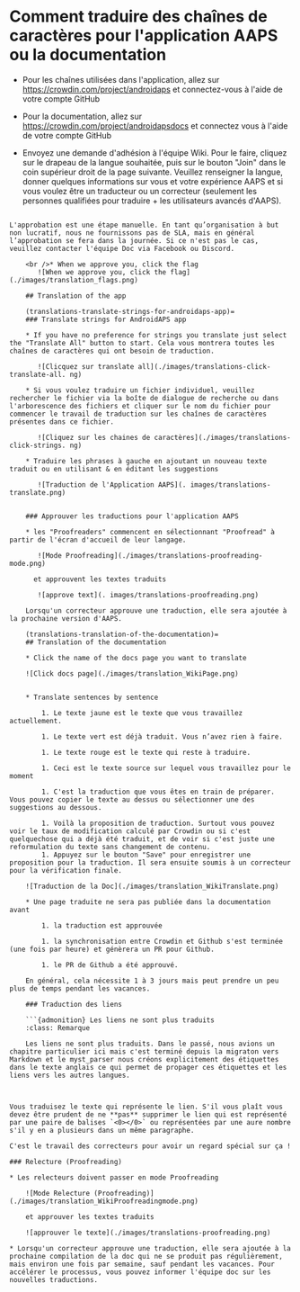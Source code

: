 # Comment traduire des chaînes de caractères pour l'application AAPS ou la documentation

* Pour les chaînes utilisées dans l'application, allez sur <https://crowdin.com/project/androidaps> et connectez-vous à l'aide de votre compte GitHub
* Pour la documentation, allez sur <https://crowdin.com/project/androidapsdocs> et connectez vous à l'aide de votre compte GitHub

* Envoyez une demande d'adhésion à l'équipe Wiki. Pour le faire, cliquez sur le drapeau de la langue souhaitée, puis sur le bouton "Join" dans le coin supérieur droit de la page suivante. Veuillez renseigner la langue, donner quelques informations sur vous et votre expérience AAPS et si vous voulez être un traducteur ou un correcteur (seulement les personnes qualifiées pour traduire + les utilisateurs avancés d'AAPS).

```{admonition} Etape d'Approbation :class: Remarque

L'approbation est une étape manuelle. En tant qu’organisation à but non lucratif, nous ne fournissons pas de SLA, mais en général l’approbation se fera dans la journée. Si ce n'est pas le cas, veuillez contacter l'équipe Doc via Facebook ou Discord.

    <br />* When we approve you, click the flag
       ![When we approve you, click the flag](./images/translation_flags.png)
    
    ## Translation of the app
    
    (translations-translate-strings-for-androidaps-app)=
    ### Translate strings for AndroidAPS app
    
    * If you have no preference for strings you translate just select the "Translate All" button to start. Cela vous montrera toutes les chaînes de caractères qui ont besoin de traduction.
    
       ![Clicquez sur translate all](./images/translations-click-translate-all. ng)
    
    * Si vous voulez traduire un fichier individuel, veuillez rechercher le fichier via la boîte de dialogue de recherche ou dans l'arborescence des fichiers et cliquer sur le nom du fichier pour commencer le travail de traduction sur les chaînes de caractères présentes dans ce fichier.
    
       ![Cliquez sur les chaines de caractères](./images/translations-click-strings. ng)
    
    * Traduire les phrases à gauche en ajoutant un nouveau texte traduit ou en utilisant & en éditant les suggestions 
    
       ![Traduction de l'Application AAPS](. images/translations-translate.png)
    
    
    ### Approuver les traductions pour l'application AAPS
    
    * les "Proofreaders" commencent en sélectionnant "Proofread" à partir de l'écran d'accueil de leur langage.
    
       ![Mode Proofreading](./images/translations-proofreading-mode.png) 
    
      et approuvent les textes traduits 
    
       ![approve text](. images/translations-proofreading.png)
    
    Lorsqu'un correcteur approuve une traduction, elle sera ajoutée à la prochaine version d'AAPS.
    
    (translations-translation-of-the-documentation)=
    ## Translation of the documentation
    
    * Click the name of the docs page you want to translate
    
    ![Click docs page](./images/translation_WikiPage.png)
    
    
    * Translate sentences by sentence
    
        1. Le texte jaune est le texte que vous travaillez actuellement.
    
        1. Le texte vert est déjà traduit. Vous n’avez rien à faire.
    
        1. Le texte rouge est le texte qui reste à traduire.
    
        1. Ceci est le texte source sur lequel vous travaillez pour le moment
    
        1. C'est la traduction que vous êtes en train de préparer. Vous pouvez copier le texte au dessus ou sélectionner une des suggestions au dessous.
    
        1. Voilà la proposition de traduction. Surtout vous pouvez voir le taux de modification calculé par Crowdin ou si c'est quelquechose qui a déjà été traduit, et de voir si c'est juste une reformulation du texte sans changement de contenu.
        1. Appuyez sur le bouton "Save" pour enregistrer une proposition pour la traduction. Il sera ensuite soumis à un correcteur pour la vérification finale.
    
    ![Traduction de la Doc](./images/translation_WikiTranslate.png)
    
    * Une page traduite ne sera pas publiée dans la documentation avant 
    
        1. la traduction est approuvée
    
        1. la synchronisation entre Crowdin et Github s'est terminée (une fois par heure) et génèrera un PR pour Github.
    
        1. le PR de Github a été approuvé.
    
    En général, cela nécessite 1 à 3 jours mais peut prendre un peu plus de temps pendant les vacances.
    
    ### Traduction des liens
    
    ```{admonition} Les liens ne sont plus traduits
    :class: Remarque
    
    Les liens ne sont plus traduits. Dans le passé, nous avions un chapitre particulier ici mais c'est terminé depuis la migraton vers Markdown et le myst_parser nous créons explicitement des étiquettes dans le texte anglais ce qui permet de propager ces étiquettes et les liens vers les autres langues.
    
    

Vous traduisez le texte qui représente le lien. S'il vous plaît vous devez être prudent de ne **pas** supprimer le lien qui est représenté par une paire de balises `<0></0>` ou représentées par une aure nombre s'il y en a plusieurs dans un même paragraphe.

C'est le travail des correcteurs pour avoir un regard spécial sur ça !

### Relecture (Proofreading)

* Les relecteurs doivent passer en mode Proofreading
    
    ![Mode Relecture (Proofreading)](./images/translation_WikiProofreadingmode.png)
    
    et approuver les textes traduits
    
    ![approuver le texte](./images/translations-proofreading.png)

* Lorsqu'un correcteur approuve une traduction, elle sera ajoutée à la prochaine compilation de la doc qui ne se produit pas régulièrement, mais environ une fois par semaine, sauf pendant les vacances. Pour accélérer le processus, vous pouvez informer l'équipe doc sur les nouvelles traductions.